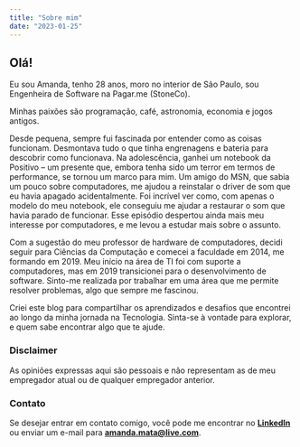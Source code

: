 ```yaml
---
title: "Sobre mim"
date: "2023-01-25"
---
```

## Olá! 
Eu sou Amanda, tenho 28 anos, moro no interior de São Paulo, sou Engenheira de Software na Pagar.me (StoneCo).

Minhas paixões são programação, café, astronomia, economia e jogos antigos.

Desde pequena, sempre fui fascinada por entender como as coisas funcionam. Desmontava tudo o que tinha engrenagens e bateria para descobrir como funcionava. Na adolescência, ganhei um notebook da Positivo – um presente que, embora tenha sido um terror em termos de performance, se tornou um marco para mim. Um amigo do MSN, que sabia um pouco sobre computadores, me ajudou a reinstalar o driver de som que eu havia apagado acidentalmente. Foi incrível ver como, com apenas o modelo do meu notebook, ele conseguiu me ajudar a restaurar o som que havia parado de funcionar. Esse episódio despertou ainda mais meu interesse por computadores, e me levou a estudar mais sobre o assunto.

Com a sugestão do meu professor de hardware de computadores, decidi seguir para Ciências da Computação e comecei a faculdade em 2014, me formando em 2019. Meu início na área de TI foi com suporte a computadores, mas em 2019 transicionei para o desenvolvimento de software. Sinto-me realizada por trabalhar em uma área que me permite resolver problemas, algo que sempre me fascinou.

Criei este blog para compartilhar os aprendizados e desafios que encontrei ao longo da minha jornada na Tecnologia. Sinta-se à vontade para explorar, e quem sabe encontrar algo que te ajude.

### Disclaimer
As opiniões expressas aqui são pessoais e não representam as de meu empregador atual ou de qualquer empregador anterior.


### Contato
Se desejar entrar em contato comigo, você pode me encontrar no **[LinkedIn](https://www.linkedin.com/in/amanda-mata/)** ou enviar um e-mail para **[amanda.mata@live.com](mailto:amanda.mata@live.com)**.
